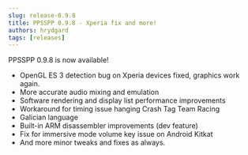```yaml
---
slug: release-0.9.8
title: PPSSPP 0.9.8 - Xperia fix and more!
authors: hrydgard
tags: [releases]
---
```


PPSSPP 0.9.8 is now available!

* OpenGL ES 3 detection bug on Xperia devices fixed, graphics work again.
* More accurate audio mixing and emulation
* Software rendering and display list performance improvements
* Workaround for timing issue hanging Crash Tag Team Racing
* Galician language
* Built-in ARM disassembler improvements (dev feature)
* Fix for immersive mode volume key issue on Android Kitkat
* And more minor tweaks and fixes as always.
